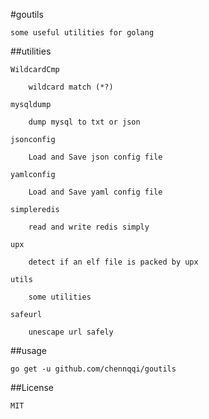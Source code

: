 #goutils

	some useful utilities for golang


##utilities

	WildcardCmp

		wildcard match (*?)

	mysqldump
	
		dump mysql to txt or json

	jsonconfig

		Load and Save json config file
	
	yamlconfig

		Load and Save yaml config file

	simpleredis

		read and write redis simply
		
	upx
		
		detect if an elf file is packed by upx

	utils

		some utilities

	safeurl

		unescape url safely

##usage

	go get -u github.com/chennqqi/goutils

##License

	MIT

